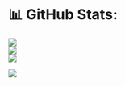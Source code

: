# 📊 GitHub Stats:
![](https://github-readme-stats.vercel.app/api?username=ItzApipAjalah&theme=radical&hide_border=false&include_all_commits=false&count_private=false)<br/>
![](https://github-readme-streak-stats.herokuapp.com/?user=ItzApipAjalah&theme=radical&hide_border=false)<br/>
![](https://github-readme-stats.vercel.app/api/top-langs/?username=ItzApipAjalah&theme=radical&hide_border=false&include_all_commits=false&count_private=false&layout=compact)


[![](https://visitcount.itsvg.in/api?id=ItzApipAjalah&icon=0&color=0)](https://visitcount.itsvg.in)

<!-- Proudly created with GPRM ( https://gprm.itsvg.in ) -->
